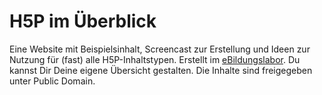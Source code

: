 # H5P im Überblick

Eine Website mit Beispielsinhalt, Screencast zur Erstellung und Ideen zur Nutzung für (fast) alle H5P-Inhaltstypen. Erstellt im [eBildungslabor](https://ebildungslabor.de). Du kannst Dir Deine eigene Übersicht gestalten. Die Inhalte sind freigegeben unter Public Domain.
